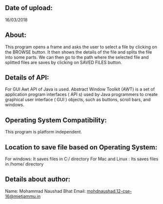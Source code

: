 Date of upload:
--------------
16/03/2018

About:
--------
This program opens a frame and asks the user to select a file by clicking on the BROWSE button. It then shows the details of the file and splits the file into some parts. We can then go to the path where the selected file and splitted files are saves by clicking on SAVED FILES button.


Details of API:
-----------------
For GUI Awt API of Java is used.
Abstract Window Toolkit (AWT) is a set of application program interfaces ( API s) used by Java programmers to create graphical user interface ( GUI ) objects, such as buttons, scroll bars, and windows.

Operating System Compatibility:
-------------------------------
This program is platform independent.

Location to save file based on Operating System:
-------------------------------------------------
For windows: It saves files in C:/ directory
For Mac and Linux : Its saves files in /home/ directory

Details about author:
---------------------
Name: Mohammad Naushad Bhat
Email: mohdnaushad.12-cse-16@mietjammu.in
